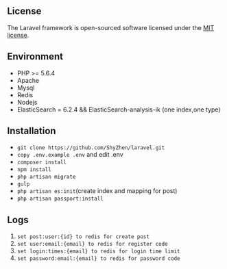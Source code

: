 
## License

The Laravel framework is open-sourced software licensed under the [MIT license](http://opensource.org/licenses/MIT).

## Environment

 - PHP >= 5.6.4
 - Apache
 - Mysql
 - Redis
 - Nodejs
 - ElasticSearch = 6.2.4 && ElasticSearch-analysis-ik (one index,one type)

## Installation

 - `git clone https://github.com/ShyZhen/laravel.git`
 - `copy .env.example .env` and edit .env
 - `composer install`
 - `npm install`
 - `php artisan migrate`  
 - `gulp`
 - `php artisan es:init`(create index and mapping for post)
 - `php artisan passport:install`


 ## Logs

 1. `set post:user:{id} to redis for create post`
 2. `set user:email:{email} to redis for register code`
 3. `set login:times:{email} to redis for login time limit`
 4. `set password:email:{email} to redis for password code`
